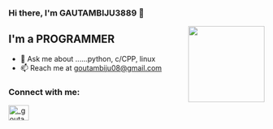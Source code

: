 
### Hi there, I'm GAUTAMBIJU3889 👋

<img align='right' src='https://github.com/Rishit-dagli/Rishit-dagli/blob/master/images/octocat-anime.gif' width='150"'>

## I'm a PROGRAMMER

- 💬 Ask me about ......python, c/CPP, linux
- 📫 Reach me at goutambiju08@gmail.com

### Connect with me:

<a href="https://instagram.com/_goutambiju8888_" target="blank"><img align="center" src="https://raw.githubusercontent.com/rahuldkjain/github-profile-readme-generator/master/src/images/icons/Social/instagram.svg" alt="_goutambiju8888_" height="30" width="40" /></a>
